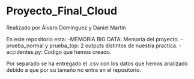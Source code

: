 # Proyecto_Final_Cloud

Realizado por Álvaro Domínguez y Daniel Martín
 
En este repositorio esta:
    -MEMORIA BIG DATA: Memoria del proyecto.
    -prueba_normal y prueba_top: 2 outputs distintos de nuestra practica.
    -accidentes.py: Codigo que hemos creado.

Por separado se ha entregado el .csv con los datos que hemos analizado
debido a que por su tamaño no entra en el repositorio.